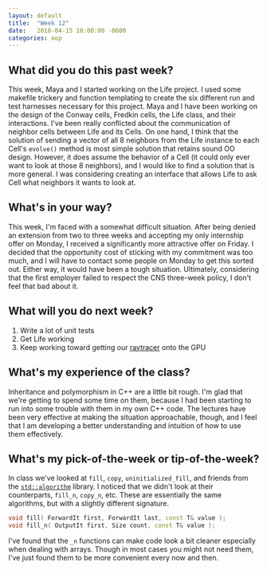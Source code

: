 ```yaml
---
layout: default
title:  "Week 12"
date:   2018-04-15 18:00:00 -0600
categories: oop
---
```


## What did you do this past week?
This week, Maya and I started working on the Life project. I used some makefile trickery and function templating to create the six different run and test harnesses necessary for this project. Maya and I have been working on the design of the Conway cells, Fredkin cells, the Life class, and their interactions. I've been really conflicted about the communication of neighbor cells between Life and its Cells. On one hand, I think that the solution of sending a vector of all 8 neighbors from the Life instance to each Cell's `evolve()` method is most simple solution that retains sound OO design. However, it does assume the behavior of a Cell (it could only ever want to look at those 8 neighbors), and I would like to find a solution that is more general. I was considering creating an interface that allows Life to ask Cell what neighbors it wants to look at.

## What's in your way?
This week, I'm faced with a somewhat difficult situation. After being denied an extension from two to three weeks and accepting my only internship offer on Monday, I received a significantly more attractive offer on Friday. I decided that the opportunity cost of sticking with my commitment was too much, and I will have to contact some people on Monday to get this sorted out. Either way, it would have been a tough situation. Ultimately, considering that the first employer failed to respect the CNS three-week policy, I don't feel that bad about it.

## What will you do next week?
1. Write a lot of unit tests
2. Get Life working
3. Keep working toward getting our [raytracer][raytracer] onto the GPU

## What's my experience of the class?
Inheritance and polymorphism in C++ are a little bit rough. I'm glad that we're getting to spend some time on them, because I had been starting to run into some trouble with them in my own C++ code. The lectures have been very effective at making the situation approachable, though, and I feel that I am developing a better understanding and intuition of how to use them effectively.

## What's my pick-of-the-week or tip-of-the-week?
In class we've looked at `fill`, `copy`, `uninitialized_fill`, and friends from the [`std::algorithm`][algorithm] library. I noticed that we didn't look at their counterparts, `fill_n`, `copy_n`, etc. These are essentially the same algorithms, but with a slightly different signature.

```c++
void fill( ForwardIt first, ForwardIt last, const T& value );
void fill_n( OutputIt first, Size count, const T& value );
```

I've found that the `_n` functions can make code look a bit cleaner especially when dealing with arrays. Though in most cases you might not need them, I've just found them to be more convenient every now and then.

[raytracer]: https://loganzartman.github.io/oopblog18/oop/2018/04/09/week11.html
[algorithm]: http://en.cppreference.com/w/cpp/algorithm
